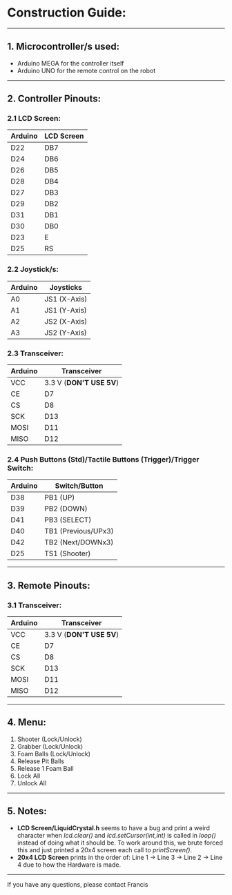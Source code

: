 # Construction Guide:
_______________________________________________________________________________________________________________________________
## 1. Microcontroller/s used:
* Arduino MEGA for the controller itself
* Arduino UNO for the remote control on the robot
_______________________________________________________________________________________________________________________________
## 2. Controller Pinouts:
### 2.1 LCD Screen:
Arduino | LCD Screen 
--- | --- 
D22 | DB7
D24 | DB6
D26 | DB5
D28 | DB4
D27 | DB3
D29 | DB2
D31 | DB1
D30 | DB0
D23 | E 
D25 | RS

### 2.2 Joystick/s:
Arduino | Joysticks 
--- | --- 
A0 | JS1 (X-Axis)
A1 | JS1 (Y-Axis)
A2 | JS2 (X-Axis)
A3 | JS2 (Y-Axis)
 
### 2.3 Transceiver:
Arduino | Transceiver 
--- | --- 
VCC | 3.3 V (**DON'T USE 5V**)
CE | D7
CS | D8
SCK | D13
MOSI | D11
MISO | D12

### 2.4 Push Buttons (Std)/Tactile Buttons (Trigger)/Trigger Switch:
Arduino | Switch/Button 
--- | --- 
D38 | PB1 (UP)
D39 | PB2 (DOWN)
D41 | PB3 (SELECT)
D40 | TB1 (Previous/UPx3)
D42 | TB2 (Next/DOWNx3)
D25 | TS1 (Shooter)
_______________________________________________________________________________________________________________________________
## 3. Remote Pinouts:
### 3.1 Transceiver:
Arduino | Transceiver 
--- | --- 
VCC | 3.3 V (**DON'T USE 5V**)
CE | D7
CS | D8
SCK | D13
MOSI | D11
MISO | D12
_______________________________________________________________________________________________________________________________
## 4. Menu:
1. Shooter (Lock/Unlock)
2. Grabber (Lock/Unlock)
3. Foam Balls (Lock/Unlock)
4. Release Pit Balls
5. Release 1 Foam Ball
6. Lock All
7. Unlock All
_______________________________________________________________________________________________________________________________
## 5. Notes:
* **LCD Screen/LiquidCrystal.h** seems to have a bug and print a weird character when *lcd.clear()* and *lcd.setCursor(int,int)* is called in *loop()* instead of doing what it should be. To work around this, we brute forced this and just printed a 20x4 screen each call to *printScreen()*.
* **20x4 LCD Screen** prints in the order of: Line 1 -> Line 3 -> Line 2 -> Line 4 due to how the Hardware is made. 
_______________________________________________________________________________________________________________________________

If you have any questions, please contact Francis
